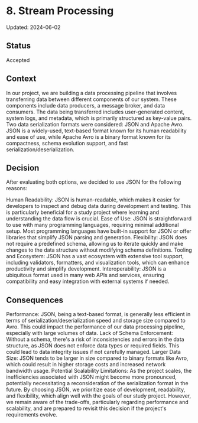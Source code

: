 # 8. Stream Processing

Updated: 2024-06-02

## Status

Accepted

## Context

In our project, we are building a data processing pipeline that involves transferring data between different
components of our system. These components include data producers, a message broker, and data consumers.
The data being transferred includes user-generated content, system logs, and metadata, which is primarily structured as
key-value pairs. Two data serialization formats were considered: JSON and Apache Avro.
JSON is a widely-used, text-based format known for its human readability and ease of use, while Apache Avro is a binary
format known for its compactness, schema evolution support, and fast serialization/deserialization.

## Decision

After evaluating both options, we decided to use JSON for the following reasons:

Human Readability: JSON is human-readable, which makes it easier for developers to inspect and debug data during development and testing. This is particularly beneficial for a study project where learning and understanding the data flow is crucial.
Ease of Use: JSON is straightforward to use with many programming languages, requiring minimal additional setup. Most programming languages have built-in support for JSON or offer libraries that simplify JSON parsing and generation.
Flexibility: JSON does not require a predefined schema, allowing us to iterate quickly and make changes to the data structure without modifying schema definitions.
Tooling and Ecosystem: JSON has a vast ecosystem with extensive tool support, including validators, formatters, and visualization tools, which can enhance productivity and simplify development.
Interoperability: JSON is a ubiquitous format used in many web APIs and services, ensuring compatibility and easy integration with external systems if needed.

## Consequences

Performance: JSON, being a text-based format, is generally less efficient in terms of serialization/deserialization speed and storage size compared to Avro. This could impact the performance of our data processing pipeline, especially with large volumes of data.
Lack of Schema Enforcement: Without a schema, there's a risk of inconsistencies and errors in the data structure, as JSON does not enforce data types or required fields. This could lead to data integrity issues if not carefully managed.
Larger Data Size: JSON tends to be larger in size compared to binary formats like Avro, which could result in higher storage costs and increased network bandwidth usage.
Potential Scalability Limitations: As the project scales, the inefficiencies associated with JSON might become more pronounced, potentially necessitating a reconsideration of the serialization format in the future.
By choosing JSON, we prioritize ease of development, readability, and flexibility, which align well with the goals of our study project. However, we remain aware of the trade-offs, particularly regarding performance and scalability, and are prepared to revisit this decision if the project's requirements evolve.